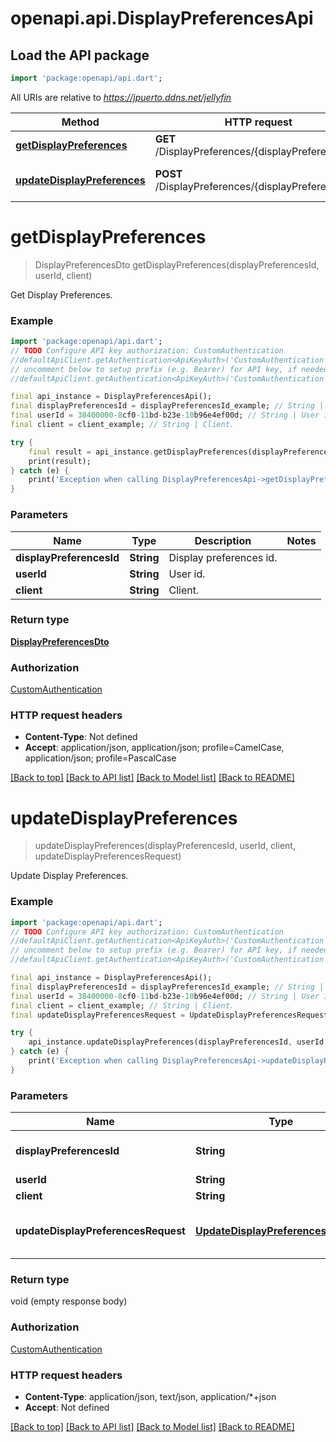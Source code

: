 # openapi.api.DisplayPreferencesApi

## Load the API package
```dart
import 'package:openapi/api.dart';
```

All URIs are relative to *https://jpuerto.ddns.net/jellyfin*

Method | HTTP request | Description
------------- | ------------- | -------------
[**getDisplayPreferences**](DisplayPreferencesApi.md#getdisplaypreferences) | **GET** /DisplayPreferences/{displayPreferencesId} | Get Display Preferences.
[**updateDisplayPreferences**](DisplayPreferencesApi.md#updatedisplaypreferences) | **POST** /DisplayPreferences/{displayPreferencesId} | Update Display Preferences.


# **getDisplayPreferences**
> DisplayPreferencesDto getDisplayPreferences(displayPreferencesId, userId, client)

Get Display Preferences.

### Example
```dart
import 'package:openapi/api.dart';
// TODO Configure API key authorization: CustomAuthentication
//defaultApiClient.getAuthentication<ApiKeyAuth>('CustomAuthentication').apiKey = 'YOUR_API_KEY';
// uncomment below to setup prefix (e.g. Bearer) for API key, if needed
//defaultApiClient.getAuthentication<ApiKeyAuth>('CustomAuthentication').apiKeyPrefix = 'Bearer';

final api_instance = DisplayPreferencesApi();
final displayPreferencesId = displayPreferencesId_example; // String | Display preferences id.
final userId = 38400000-8cf0-11bd-b23e-10b96e4ef00d; // String | User id.
final client = client_example; // String | Client.

try {
    final result = api_instance.getDisplayPreferences(displayPreferencesId, userId, client);
    print(result);
} catch (e) {
    print('Exception when calling DisplayPreferencesApi->getDisplayPreferences: $e\n');
}
```

### Parameters

Name | Type | Description  | Notes
------------- | ------------- | ------------- | -------------
 **displayPreferencesId** | **String**| Display preferences id. | 
 **userId** | **String**| User id. | 
 **client** | **String**| Client. | 

### Return type

[**DisplayPreferencesDto**](DisplayPreferencesDto.md)

### Authorization

[CustomAuthentication](../README.md#CustomAuthentication)

### HTTP request headers

 - **Content-Type**: Not defined
 - **Accept**: application/json, application/json; profile=CamelCase, application/json; profile=PascalCase

[[Back to top]](#) [[Back to API list]](../README.md#documentation-for-api-endpoints) [[Back to Model list]](../README.md#documentation-for-models) [[Back to README]](../README.md)

# **updateDisplayPreferences**
> updateDisplayPreferences(displayPreferencesId, userId, client, updateDisplayPreferencesRequest)

Update Display Preferences.

### Example
```dart
import 'package:openapi/api.dart';
// TODO Configure API key authorization: CustomAuthentication
//defaultApiClient.getAuthentication<ApiKeyAuth>('CustomAuthentication').apiKey = 'YOUR_API_KEY';
// uncomment below to setup prefix (e.g. Bearer) for API key, if needed
//defaultApiClient.getAuthentication<ApiKeyAuth>('CustomAuthentication').apiKeyPrefix = 'Bearer';

final api_instance = DisplayPreferencesApi();
final displayPreferencesId = displayPreferencesId_example; // String | Display preferences id.
final userId = 38400000-8cf0-11bd-b23e-10b96e4ef00d; // String | User Id.
final client = client_example; // String | Client.
final updateDisplayPreferencesRequest = UpdateDisplayPreferencesRequest(); // UpdateDisplayPreferencesRequest | New Display Preferences object.

try {
    api_instance.updateDisplayPreferences(displayPreferencesId, userId, client, updateDisplayPreferencesRequest);
} catch (e) {
    print('Exception when calling DisplayPreferencesApi->updateDisplayPreferences: $e\n');
}
```

### Parameters

Name | Type | Description  | Notes
------------- | ------------- | ------------- | -------------
 **displayPreferencesId** | **String**| Display preferences id. | 
 **userId** | **String**| User Id. | 
 **client** | **String**| Client. | 
 **updateDisplayPreferencesRequest** | [**UpdateDisplayPreferencesRequest**](UpdateDisplayPreferencesRequest.md)| New Display Preferences object. | 

### Return type

void (empty response body)

### Authorization

[CustomAuthentication](../README.md#CustomAuthentication)

### HTTP request headers

 - **Content-Type**: application/json, text/json, application/*+json
 - **Accept**: Not defined

[[Back to top]](#) [[Back to API list]](../README.md#documentation-for-api-endpoints) [[Back to Model list]](../README.md#documentation-for-models) [[Back to README]](../README.md)

